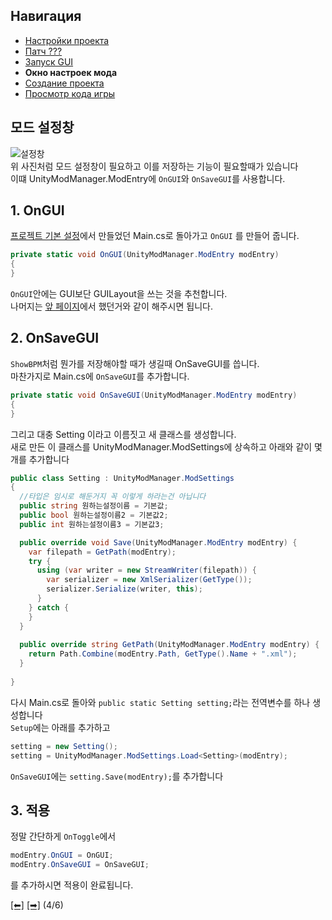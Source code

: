 ## Навигация
 - [Настройки проекта](https://github.com/NoBrain0917/ADOFAI-Mod-Development-Guide/blob/main/dev1.md)
 - [Патч ???](https://github.com/NoBrain0917/ADOFAI-Mod-Development-Guide/blob/main/dev2.md)
 - [Запуск GUI](https://github.com/NoBrain0917/ADOFAI-Mod-Development-Guide/blob/main/dev3.md)
 - **Окно настроек мода**
 - [Создание проекта](https://github.com/NoBrain0917/ADOFAI-Mod-Development-Guide/blob/main/dev5.md)
 - [Просмотр кода игры](https://github.com/NoBrain0917/ADOFAI-Mod-Development-Guide/blob/main/dev6.md)

## 모드 설정창 
![설정창](https://github.com/NoBrain0917/ADOFAI-Mod-Development-Guide/blob/main/img/setting.png?raw=true)   
위 사진처럼 모드 설정창이 필요하고 이를 저장하는 기능이 필요할때가 있습니다   
이떄 UnityModManager.ModEntry에 `OnGUI`와 `OnSaveGUI`를 사용합니다.

## 1. OnGUI
[프로젝트 기본 설정](https://github.com/NoBrain0917/ADOFAI-Mod-Development-Guide/blob/main/dev1.md)에서 만들었던 Main.cs로 돌아가고 `OnGUI` 를 만들어 줍니다. 
```cs
private static void OnGUI(UnityModManager.ModEntry modEntry)
{
}

```
`OnGUI`안에는 GUI보단 GUILayout을 쓰는 것을 추천합니다.  
나머지는 [앞 페이지](https://github.com/NoBrain0917/ADOFAI-Mod-Development-Guide/blob/main/dev3.md)에서 했던거와 같이 해주시면 됩니다.

## 2. OnSaveGUI
`ShowBPM`처럼 뭔가를 저장해야할 때가 생길때 OnSaveGUI를 씁니다.    
마찬가지로 Main.cs에 `OnSaveGUI`를 추가합니다.
```cs
private static void OnSaveGUI(UnityModManager.ModEntry modEntry)
{
}
```
그리고 대충 Setting 이라고 이름짓고 새 클래스를 생성합니다.   
새로 만든 이 클래스를 UnityModManager.ModSettings에 상속하고 아래와 같이 몇개를 추가합니다
```cs
public class Setting : UnityModManager.ModSettings
{
  //타입은 임시로 해둔거지 꼭 이렇게 하라는건 아닙니다
  public string 원하는설정이름 = 기본값;
  public bool 원하는설정이름2 = 기본값2;
  public int 원하는설정이름3 = 기본값3;

  public override void Save(UnityModManager.ModEntry modEntry) {
    var filepath = GetPath(modEntry);
    try {
      using (var writer = new StreamWriter(filepath)) {
        var serializer = new XmlSerializer(GetType());
        serializer.Serialize(writer, this);
      }
    } catch {
    }
  }
       
  public override string GetPath(UnityModManager.ModEntry modEntry) {
    return Path.Combine(modEntry.Path, GetType().Name + ".xml");
  }
  
}
```
다시 Main.cs로 돌아와 ```public static Setting setting;```라는 전역변수를 하나 생성합니다    
`Setup`에는 아래를 추가하고
```cs
setting = new Setting();
setting = UnityModManager.ModSettings.Load<Setting>(modEntry);
```
`OnSaveGUI`에는 ```setting.Save(modEntry);```를 추가합니다

## 3. 적용
정말 간단하게 `OnToggle`에서 
```cs
modEntry.OnGUI = OnGUI;
modEntry.OnSaveGUI = OnSaveGUI;
```
를 추가하시면 적용이 완료됩니다.

[[⬅]](https://github.com/NoBrain0917/ADOFAI-Mod-Development-Guide/blob/main/dev3.md) [[➡]](https://github.com/NoBrain0917/ADOFAI-Mod-Development-Guide/blob/main/dev5.md) (4/6)
